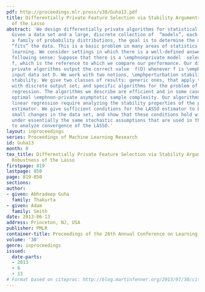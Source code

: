 ```yaml
---
pdf: http://proceedings.mlr.press/v30/Guha13.pdf
title: Differentially Private Feature Selection via Stability Arguments, and the Robustness
  of the Lasso
abstract: 'We design differentially private algorithms for statistical model selection.
  Given a data set and a large, discrete collection of  “models”, each of which is
  a family of probability distributions, the goal is to determine the model that best
  “fits” the data. This is a basic problem in many areas of statistics and machine
  learning. We consider settings in which there is a well-defined answer, in  the
  following sense: Suppose that there is a \emphnonprivate model  selection procedure
  f, which is the reference to which we compare our performance. Our differentially
  private algorithms output the correct value  f(D) whenever f is \emphstable on the
  input data set D. We work with two notions, \emphperturbation stability and \emphsub-sampling
  stability. We give two classes of results: generic ones, that apply to any function
  with discrete output set; and specific algorithms for the problem of sparse linear
  regression. The algorithms we describe are efficient and in some cases match the
  optimal \emphnon-private asymptotic sample complexity. Our algorithms for sparse
  linear regression require analyzing the stability properties of the popular LASSO
  estimator. We give sufficient conditions for the LASSO estimator to be robust to
  small changes in the data set, and show that these conditions hold with high probability
  under essentially the same stochastic assumptions that are used in the literature
  to analyze convergence of the LASSO.'
layout: inproceedings
series: Proceedings of Machine Learning Research
id: Guha13
month: 0
tex_title: Differentially Private Feature Selection via Stability Arguments, and the
  Robustness of the Lasso
firstpage: 819
lastpage: 850
page: 819-850
sections: 
author:
- given: Abhradeep Guha
  family: Thakurta
- given: Adam
  family: Smith
date: 2013-06-13
address: Princeton, NJ, USA
publisher: PMLR
container-title: Proceedings of the 26th Annual Conference on Learning Theory
volume: '30'
genre: inproceedings
issued:
  date-parts:
  - 2013
  - 6
  - 13
# Format based on citeproc: http://blog.martinfenner.org/2013/07/30/citeproc-yaml-for-bibliographies/
---
```

